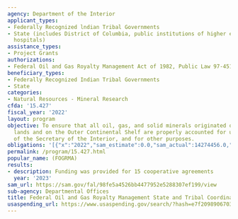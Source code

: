 ```yaml
---
agency: Department of the Interior
applicant_types:
- Federally Recognized lndian Tribal Governments
- State (includes District of Columbia, public institutions of higher education and
  hospitals)
assistance_types:
- Project Grants
authorizations:
- Federal Oil and Gas Royalty Management Act of 1982, Public Law 97-451, as amended.
beneficiary_types:
- Federally Recognized Indian Tribal Governments
- State
categories:
- Natural Resources - Mineral Research
cfda: '15.427'
fiscal_year: '2022'
layout: program
objective: To ensure that all oil, gas, and solid minerals originated on the public
  lands and on the Outer Continental Shelf are properly accounted for under the direction
  of the Secretary of the Interior, and for other purposes.
obligations: '[{"x":"2022","sam_estimate":0.0,"sam_actual":14274456.0,"usa_spending_actual":13699314.74},{"x":"2023","sam_estimate":14658752.0,"sam_actual":0.0,"usa_spending_actual":4120522.03},{"x":"2024","sam_estimate":15333055.0,"sam_actual":0.0,"usa_spending_actual":0.0}]'
permalink: /program/15.427.html
popular_name: (FOGRMA)
results:
- description: Funding was provided for 15 cooperative agreements
  year: '2023'
sam_url: https://sam.gov/fal/98fe5a4526bb4477952e5288307ef199/view
sub-agency: Departmental Offices
title: Federal Oil and Gas Royalty Management State and Tribal Coordination
usaspending_url: https://www.usaspending.gov/search/?hash=e7f209890670384653d6881de8fe0548
---
```

